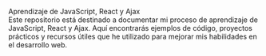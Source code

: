 Aprendizaje de JavaScript, React y Ajax </br>
Este repositorio está destinado a documentar mi proceso de aprendizaje de JavaScript, React y Ajax. Aquí encontrarás ejemplos de código, proyectos prácticos y recursos útiles que he utilizado para mejorar mis habilidades en el desarrollo web.
